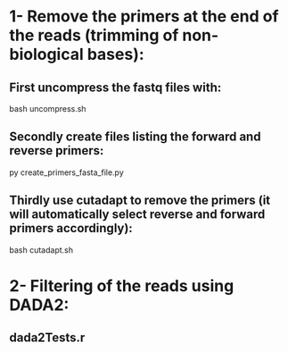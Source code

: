 # 1- Remove the primers at the end of the reads (trimming of non-biological bases):

## First uncompress the fastq files with: 
bash uncompress.sh

## Secondly create files listing the forward and reverse primers:
py create_primers_fasta_file.py

## Thirdly use cutadapt to remove the primers (it will automatically select reverse and forward primers accordingly): 
bash cutadapt.sh

# 2- Filtering of the reads using DADA2:

## dada2Tests.r

